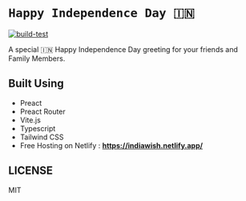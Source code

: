 # `Happy Independence Day 🇮🇳`

[![build-test](https://github.com/mskian/independence-day-app/actions/workflows/build.yml/badge.svg)](https://github.com/mskian/independence-day-app/actions/workflows/build.yml)  

A special 🇮🇳 Happy Independence Day greeting for your friends and Family Members.  

## Built Using

- Preact
- Preact Router
- Vite.js
- Typescript
- Tailwind CSS
- Free Hosting on Netlify : **<https://indiawish.netlify.app/>**

## LICENSE

MIT

